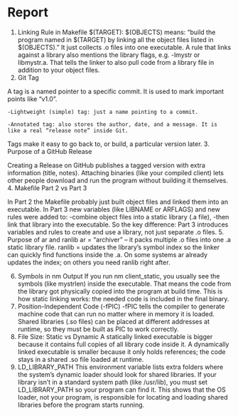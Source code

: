 # Report

1. Linking Rule in Makefile $(TARGET): $(OBJECTS) means: “build the program named in $(TARGET) by linking all the object files listed in $(OBJECTS).”
It just collects .o files into one executable.
A rule that links against a library also mentions the library flags, e.g. -lmystr or libmystr.a. That tells the linker to also pull code from a library file in addition to your object files.
2. Git Tag

A tag is a named pointer to a specific commit. It is used to mark important points like “v1.0”.

    -Lightweight (simple) tag: just a name pointing to a commit.

    -Annotated tag: also stores the author, date, and a message. It is like a real “release note” inside Git.

Tags make it easy to go back to, or build, a particular version later.
3. Purpose of a GitHub Release

Creating a Release on GitHub publishes a tagged version with extra information (title, notes).
Attaching binaries (like your compiled client) lets other people download and run the program without building it themselves.
4. Makefile Part 2 vs Part 3

In Part 2 the Makefile probably just built object files and linked them into an executable.
In Part 3 new variables (like LIBNAME or ARFLAGS) and new rules were added to:
    -combine object files into a static library (.a file),
    -then link that library into the executable.
So the key difference: Part 3 introduces variables and rules to create and use a library, not just separate .o files.
5. Purpose of ar and ranlib
    ar = “archiver” – it packs multiple .o files into one .a static library file.
    ranlib = updates the library’s symbol index so the linker can quickly find functions inside the .a.
    On some systems ar already updates the index; on others you need ranlib right after.

6. Symbols in nm Output
If you run nm client_static, you usually see the symbols (like mystrlen) inside the executable.
That means the code from the library got physically copied into the program at build time.
This is how static linking works: the needed code is included in the final binary.
7. Position-Independent Code (-fPIC)
-fPIC tells the compiler to generate machine code that can run no matter where in memory it is loaded.
Shared libraries (.so files) can be placed at different addresses at runtime, so they must be built as PIC to work correctly.
8. File Size: Static vs Dynamic
A statically linked executable is bigger because it contains full copies of all library code inside it.
A dynamically linked executable is smaller because it only holds references; the code stays in a shared .so file loaded at runtime.
9. LD_LIBRARY_PATH
This environment variable lists extra folders where the system’s dynamic loader should look for shared libraries.
If your library isn’t in a standard system path (like /usr/lib), you must set LD_LIBRARY_PATH so your program can find it.
This shows that the OS loader, not your program, is responsible for locating and loading shared libraries before the program starts running.

